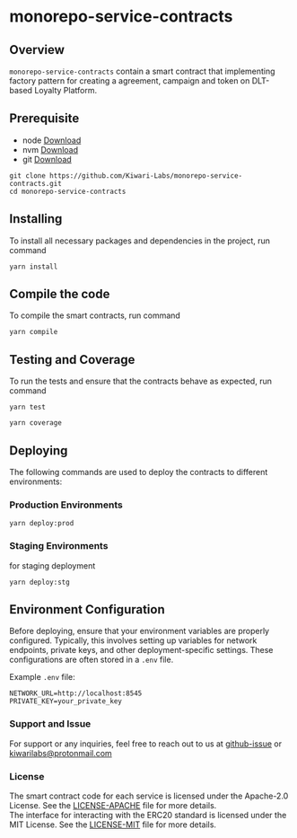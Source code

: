 # monorepo-service-contracts

## Overview

`monorepo-service-contracts` contain a smart contract that implementing factory pattern for creating a agreement, campaign and token on DLT-based Loyalty Platform.

## Prerequisite

- node [Download](https://nodejs.org/en/)
- nvm [Download](https://github.com/nvm-sh/nvm#installing-and-updating)
- git [Download](https://git-scm.com/)

```shell
git clone https://github.com/Kiwari-Labs/monorepo-service-contracts.git
cd monorepo-service-contracts
```

## Installing

To install all necessary packages and dependencies in the project, run command

```
yarn install
```

## Compile the code

To compile the smart contracts, run command

```
yarn compile
```

## Testing and Coverage

To run the tests and ensure that the contracts behave as expected, run command

```
yarn test
```

```
yarn coverage
```

## Deploying

The following commands are used to deploy the contracts to different environments:

### Production Environments

```
yarn deploy:prod
```

### Staging Environments

for staging deployment

```
yarn deploy:stg
```

## Environment Configuration

Before deploying, ensure that your environment variables are properly configured. Typically, this involves setting up variables for network endpoints, private keys, and other deployment-specific settings. These configurations are often stored in a `.env` file.

Example `.env` file:

```
NETWORK_URL=http://localhost:8545
PRIVATE_KEY=your_private_key
```

### Support and Issue

For support or any inquiries, feel free to reach out to us at [github-issue](https://github.com/Kiwari-Labs/monorepo-service-contracts/issues) or kiwarilabs@protonmail.com

### License

The smart contract code for each service is licensed under the Apache-2.0 License. See the [LICENSE-APACHE](LICENSE-APACHE.md) file for more details.  
The interface for interacting with the ERC20 standard is licensed under the MIT License. See the [LICENSE-MIT](LICENSE-MIT.md) file for more details.

